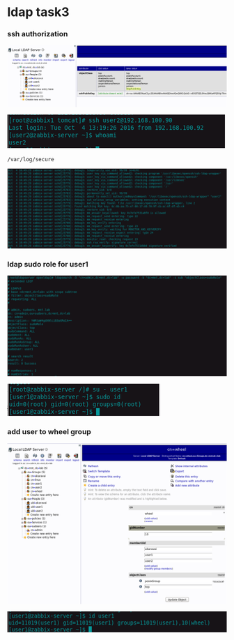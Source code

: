 # ldap task3

### ssh authorization

![](resources/ldap3_1.png) 

![](resources/ldap3_4.png) 

```
/var/log/secure
```

![](resources/ldap3_22_securelog.png)

### ldap sudo role for user1

![](resources/ldap3_4sudoRole.png) 	

![](resources/Ldap3_4sudoers.png)

### add user to wheel group

![](resources/ldap3_wheel.png)

![](resources/ldap3_wheelOK.png)
